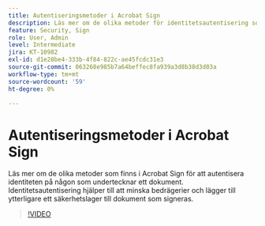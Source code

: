 ```yaml
---
title: Autentiseringsmetoder i Acrobat Sign
description: Läs mer om de olika metoder för identitetsautentisering som finns i Acrobat Sign
feature: Security, Sign
role: User, Admin
level: Intermediate
jira: KT-10982
exl-id: d1e28be4-333b-4f84-822c-ae45fcdc31e3
source-git-commit: 063268e985b7a64beffec8fa939a3d8b38d3d03a
workflow-type: tm+mt
source-wordcount: '59'
ht-degree: 0%

---
```


# Autentiseringsmetoder i Acrobat Sign

Läs mer om de olika metoder som finns i Acrobat Sign för att autentisera identiteten på någon som undertecknar ett dokument. Identitetsautentisering hjälper till att minska bedrägerier och lägger till ytterligare ett säkerhetslager till dokument som signeras.

>[!VIDEO](https://video.tv.adobe.com/v/3447586?quality=12&learn=on&hidetitle=true&captions=swe)
